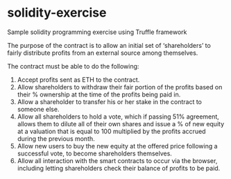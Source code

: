 # solidity-exercise
Sample solidity programming exercise using Truffle framework

The purpose of the contract is to allow an initial set of ‘shareholders’ to fairly distribute profits from an external source among themselves. 

The contract must be able to do the following:
1. Accept profits sent as ETH to the contract.
2. Allow shareholders to withdraw their fair portion of the profits based on their % ownership at the time of the profits being paid in.
3. Allow a shareholder to transfer his or her stake in the contract to someone else.
4. Allow all shareholders to hold a vote, which if passing 51% agreement, allows them to dilute all of their own shares and issue a % of new equity at a valuation that is equal to 100 multiplied by the profits accrued during the previous month.
5. Allow new users to buy the new equity at the offered price following a successful vote, to become shareholders themselves.
6. Allow all interaction with the smart contracts to occur via the browser, including letting shareholders check their balance of profits to be paid.
